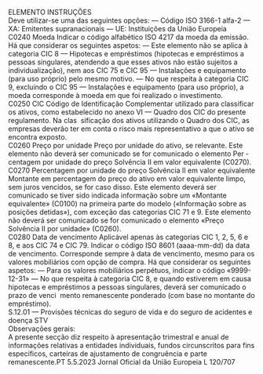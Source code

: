  
ELEMENTO  INSTRUÇÕES  
Deve utilizar-se uma das seguintes opções: 
— Código ISO 3166-1 alfa-2 
— XA: Emitentes supranacionais 
— UE: Instituições da União Europeia  
C0240  Moeda  Indicar o código alfabético ISO 4217 da moeda da emissão. 
Há que considerar os seguintes aspetos: 
— Este elemento não se aplica à categoria CIC 8 — Hipotecas e empréstimos 
(hipotecas e empréstimos a pessoas singulares, atendendo a que esses ativos 
não estão sujeitos a individualização), nem aos CIC 75 e CIC 95 — Instalações 
e equipamento (para uso próprio) pelo mesmo motivo. 
— No que respeita à categoria CIC 9, excluindo o CIC 95 — Instalações e 
equipamento (para uso próprio), a moeda corresponde à moeda em que foi 
realizado o investimento.  
C0250  CIC  Código de Identificação Complementar utilizado para classificar os ativos, como 
estabelecido no anexo VI — Quadro dos CIC do presente regulamento. Na clas ­
sificação dos ativos utilizando o Quadro dos CIC, as empresas deverão ter em 
conta o risco mais representativo a que o ativo se encontra exposto.  
C0260  Preço por unidade  Preço por unidade do ativo, se relevante. 
Este elemento não deverá ser comunicado se for comunicado o elemento Per ­
centagem por unidade do preço Solvência II em valor equivalente (C0270).  
C0270  Percentagem por unidade do 
preço Solvência II em valor 
equivalente  Montante em percentagem do preço do ativo em valor equivalente limpo, sem 
juros vencidos, se for caso disso. 
Este elemento deverá ser comunicado se tiver sido indicada informação sobre um 
«Montante equivalente» (C0100) na primeira parte do modelo («Informação sobre 
as posições detidas»), com exceção das categorias CIC 71 e 9. 
Este elemento não deverá ser comunicado se for comunicado o elemento «Preço 
Solvência II por unidade» (C0260).  
C0280  Data de vencimento  Aplicável apenas às categorias CIC 1, 2, 5, 6 e 8, e aos CIC 74 e CIC 79. 
Indicar o código ISO 8601 (aaaa-mm-dd) da data de vencimento. 
Corresponde sempre à data de vencimento, mesmo para os valores mobiliários 
com opção de compra. Há que considerar os seguintes aspetos: 
— Para os valores mobiliários perpétuos, indicar o código «9999-12-31» 
— No que respeita à categoria CIC 8, e quando estiverem em causa hipotecas e 
empréstimos a pessoas singulares, deverá ser comunicado o prazo de venci ­
mento remanescente ponderado (com base no montante do empréstimo).  
S.12.01 — Provisões técnicas do seguro de vida e do seguro de acidentes e doença STV  
Observações gerais:  
A presente secção diz respeito à apresentação trimestral e anual de informações relativas a entidades individuais, fundos 
circunscritos para fins específicos, carteiras de ajustamento de congruência e parte remanescente.PT  5.5.2023 Jornal Oficial da União Europeia L 120/707